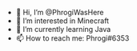 - 👋 Hi, I’m @PhrogiWasHere
- 👀 I’m interested in Minecraft
- 🌱 I’m currently learning Java
- 📫 How to reach me: Phrogi#6353
